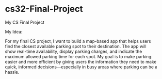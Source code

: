 # cs32-Final-Project
My CS Final Project


My Idea:

For my final CS project, I want to build a map-based app that helps users find the closest available parking spot to their destination. The app will show real-time availability, display parking charges, and indicate the maximum allowed parking time for each spot. My goal is to make parking easier and more efficient by giving users the information they need to make quick, informed decisions—especially in busy areas where parking can be a hassle.
